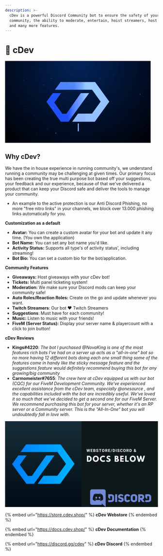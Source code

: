```yaml
---
description: >-
  cDev is a powerful Discord Community bot to ensure the safety of your
  community, the ability to moderate, entertain, hoist streamers, host giveaways
  and many more features.
---
```


# 🤖 cDev

![cDev bots founded and maintained by H29id, ray and Newton. ](../.gitbook/assets/cdev.gif)

## Why cDev?

We have the in house experience in running community's, we understand running a community may be challenging at given times. Our primary focus has been creating the true multi purpose bot based off your suggestions, your feedback and our experience, because of that we've delivered a product that can keep your Discord safe and deliver the tools to manage your community.

* An example to the active protection is our Anti Discord Phishing, no more "free nitro links" in your channels, we block over 13.000 phishing links automatically for you.

**Customization as a default**

* **Avatar:** You can create a custom avatar for your bot and update it any time. (You own the application)
* **Bot Name:** You can set any bot name you'd like.
* **Activity Status:** Supports all type's of activity status', including streaming!&#x20;
* **Bot Bio:** You can set a custom bio for the bot/application.

**Community Features**

* **Giveaways:** Host giveaways with your cDev bot!
* **Tickets:** Multi panel ticketing system!
* **Moderation:** We make sure your Discord mods can keep your community safe!
* **Auto Roles/Reaction Roles:** Create on the go and update whenever you want.
* **Twitch Streamers**: Our bot ♥ Twitch Streamers
* **Suggestions**: Must have for each community!
* **Music:** Listen to music with your friends!
* **FiveM (Server Status):** Display your server name & playercount with a click to join button!

**cDev Reviews**

* **Kings#4220**:  _The bot I purchased @NovaKing is one of the most features rich bots I've had on a server up acts as a "all-in-one" bot so no more having 12 different bots doing each one small thing some of the features come in handy like the sticky message feature and the suggestions feature would definitely recommend buying this bot for any growing/big community_
* **Carmomeister#7655**: _The crew here at cDev equipped us with our bot (CQC) for our FiveM Development Community. We've experienced excellent assistance from the cDev team, especially @onesource , and the capabilities included with the bot are incredibly useful. We've loved it so much that we've decided to get a second one for our FiveM Server. We recommend purchasing this bot for your server, whether it's an RP server or a Community server. This is the "All-In-One" bot you will undoubtedly fall in love with._

![Psstttt. Use code QBCORE for 10% off your next purchase!](../.gitbook/assets/cdevbanner2.png)

{% embed url="https://store.cdev.shop/" %}
**cDev Webstore**
{% endembed %}

{% embed url="https://docs.cdev.shop/" %}
**cDev Documentation**
{% endembed %}

{% embed url="https://discord.gg/cdev" %}
**cDev Discord**
{% endembed %}
